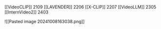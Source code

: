 [[VideoCLIP]]  2109
[[LAVENDER]]  2206
[[X-CLIP]]  2207
[[VideoLLM]]  2305
[[InternVideo2]]  2403

![[Pasted image 20241008163038.png]]
